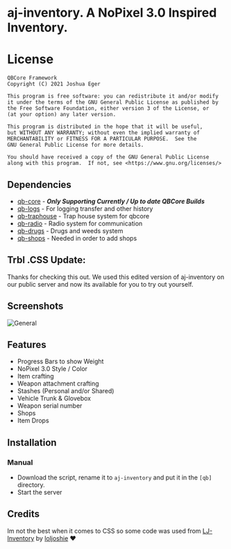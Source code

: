 # aj-inventory. A NoPixel 3.0 Inspired Inventory. 

# License

    QBCore Framework
    Copyright (C) 2021 Joshua Eger

    This program is free software: you can redistribute it and/or modify
    it under the terms of the GNU General Public License as published by
    the Free Software Foundation, either version 3 of the License, or
    (at your option) any later version.

    This program is distributed in the hope that it will be useful,
    but WITHOUT ANY WARRANTY; without even the implied warranty of
    MERCHANTABILITY or FITNESS FOR A PARTICULAR PURPOSE.  See the
    GNU General Public License for more details.

    You should have received a copy of the GNU General Public License
    along with this program.  If not, see <https://www.gnu.org/licenses/>

## Dependencies
- [qb-core](https://github.com/qbcore-framework/qb-core) - ***Only Supporting Currently / Up to date QBCore Builds***
- [qb-logs](https://github.com/qbcore-framework/qb-logs) - For logging transfer and other history
- [qb-traphouse](https://github.com/qbcore-framework/qb-traphouse) - Trap house system for qbcore
- [qb-radio](https://github.com/qbcore-framework/qb-radio) - Radio system for communication
- [qb-drugs](https://github.com/qbcore-framework/qb-drugs) -  Drugs and weeds system
- [qb-shops](https://github.com/qbcore-framework/qb-shops) - Needed in order to add shops

## Trbl .CSS Update:
Thanks for checking this out. 
We used this edited version of aj-inventory on our public server and now its available for you to try out yourself.

## Screenshots
![General](https://i.imgur.com/T6uyXd8.png?width=840&height=397)

## Features
- Progress Bars to show Weight
- NoPixel 3.0 Style / Color
- Item crafting
- Weapon attachment crafting
- Stashes (Personal and/or Shared)
- Vehicle Trunk & Glovebox
- Weapon serial number
- Shops
- Item Drops

## Installation
### Manual
- Download the script, rename it to `aj-inventory` and put it in the `[qb]` directory.
- Start the server

## Credits
Im not the best when it comes to CSS so some code was used from [LJ-Inventory](https://github.com/loljoshie/lj-inventory) by [loljoshie](https://github.com/loljoshie) ❤️

